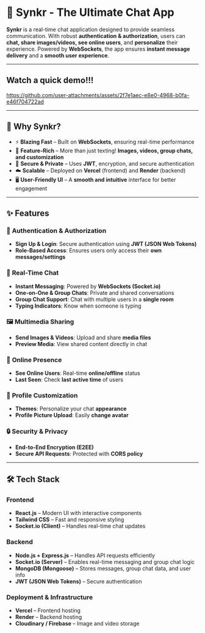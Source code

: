 # 🚀 **Synkr - The Ultimate Chat App**

**Synkr** is a real-time chat application designed to provide seamless communication. With robust **authentication & authorization**, users can **chat, share images/videos, see online users**, and **personalize** their experience. Powered by **WebSockets**, the app ensures **instant message delivery** and a **smooth user experience**.

---

## Watch a quick demo!!!

https://github.com/user-attachments/assets/2f7e1aec-e8e0-4968-b0fa-e46f704722ad

---

## 🌟 **Why Synkr?**

- ⚡️ **Blazing Fast** – Built on **WebSockets**, ensuring real-time performance  
- 🎯 **Feature-Rich** – More than just texting! **Images, videos, group chats, and customization**  
- 🔐 **Secure & Private** – Uses **JWT**, encryption, and secure authentication  
- ☁️ **Scalable** – Deployed on **Vercel** (frontend) and **Render** (backend)  
- 🖥️ **User-Friendly UI** – A **smooth and intuitive** interface for better engagement  

---

## ✨ **Features**

### 🔐 **Authentication & Authorization**
- **Sign Up & Login**: Secure authentication using **JWT (JSON Web Tokens)**
- **Role-Based Access**: Ensures users only access their **own messages/settings**

### 💬 **Real-Time Chat**
- **Instant Messaging**: Powered by **WebSockets (Socket.io)**  
- **One-on-One & Group Chats**: Private and shared conversations  
- **Group Chat Support**: Chat with multiple users in a **single room**  
- **Typing Indicators**: Know when someone is typing  

### 🖼️ **Multimedia Sharing**
- **Send Images & Videos**: Upload and share **media files**  
- **Preview Media**: View shared content directly in chat  

### 👥 **Online Presence**
- **See Online Users**: Real-time **online/offline** status  
- **Last Seen**: Check **last active time** of users  

### 🎨 **Profile Customization**
- **Themes**: Personalize your chat **appearance**  
- **Profile Picture Upload**: Easily **change avatar**  

### 🔒 **Security & Privacy**
- **End-to-End Encryption (E2EE)**  
- **Secure API Requests**: Protected with **CORS policy**  

---

## 🛠 **Tech Stack**

### **Frontend**
- **React.js** – Modern UI with interactive components  
- **Tailwind CSS** – Fast and responsive styling  
- **Socket.io (Client)** – Handles real-time chat updates  

### **Backend**
- **Node.js + Express.js** – Handles API requests efficiently  
- **Socket.io (Server)** – Enables real-time messaging and group chat logic  
- **MongoDB (Mongoose)** – Stores messages, group chat data, and user info  
- **JWT (JSON Web Tokens)** – Secure authentication  

### **Deployment & Infrastructure**
- **Vercel** – Frontend hosting  
- **Render** – Backend hosting  
- **Cloudinary / Firebase** – Image and video storage  
